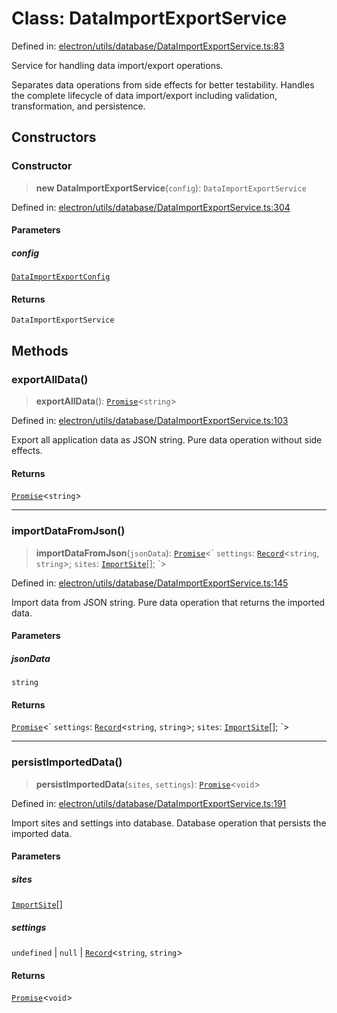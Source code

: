 # Class: DataImportExportService

Defined in: [electron/utils/database/DataImportExportService.ts:83](https://github.com/Nick2bad4u/Uptime-Watcher/blob/main/electron/utils/database/DataImportExportService.ts#L83)

Service for handling data import/export operations.

Separates data operations from side effects for better testability. Handles
the complete lifecycle of data import/export including validation,
transformation, and persistence.

## Constructors

### Constructor

> **new DataImportExportService**(`config`): `DataImportExportService`

Defined in: [electron/utils/database/DataImportExportService.ts:304](https://github.com/Nick2bad4u/Uptime-Watcher/blob/main/electron/utils/database/DataImportExportService.ts#L304)

#### Parameters

##### config

[`DataImportExportConfig`](../interfaces/DataImportExportConfig.md)

#### Returns

`DataImportExportService`

## Methods

### exportAllData()

> **exportAllData**(): [`Promise`](https://developer.mozilla.org/docs/Web/JavaScript/Reference/Global_Objects/Promise)\<`string`\>

Defined in: [electron/utils/database/DataImportExportService.ts:103](https://github.com/Nick2bad4u/Uptime-Watcher/blob/main/electron/utils/database/DataImportExportService.ts#L103)

Export all application data as JSON string. Pure data operation without
side effects.

#### Returns

[`Promise`](https://developer.mozilla.org/docs/Web/JavaScript/Reference/Global_Objects/Promise)\<`string`\>

***

### importDataFromJson()

> **importDataFromJson**(`jsonData`): [`Promise`](https://developer.mozilla.org/docs/Web/JavaScript/Reference/Global_Objects/Promise)\<\` `settings`: [`Record`](https://www.typescriptlang.org/docs/handbook/utility-types.html#recordkeys-type)\<`string`, `string`\>; `sites`: [`ImportSite`](../interfaces/ImportSite.md)[]; \`\>

Defined in: [electron/utils/database/DataImportExportService.ts:145](https://github.com/Nick2bad4u/Uptime-Watcher/blob/main/electron/utils/database/DataImportExportService.ts#L145)

Import data from JSON string. Pure data operation that returns the
imported data.

#### Parameters

##### jsonData

`string`

#### Returns

[`Promise`](https://developer.mozilla.org/docs/Web/JavaScript/Reference/Global_Objects/Promise)\<\` `settings`: [`Record`](https://www.typescriptlang.org/docs/handbook/utility-types.html#recordkeys-type)\<`string`, `string`\>; `sites`: [`ImportSite`](../interfaces/ImportSite.md)[]; \`\>

***

### persistImportedData()

> **persistImportedData**(`sites`, `settings`): [`Promise`](https://developer.mozilla.org/docs/Web/JavaScript/Reference/Global_Objects/Promise)\<`void`\>

Defined in: [electron/utils/database/DataImportExportService.ts:191](https://github.com/Nick2bad4u/Uptime-Watcher/blob/main/electron/utils/database/DataImportExportService.ts#L191)

Import sites and settings into database. Database operation that persists
the imported data.

#### Parameters

##### sites

[`ImportSite`](../interfaces/ImportSite.md)[]

##### settings

`undefined` | `null` | [`Record`](https://www.typescriptlang.org/docs/handbook/utility-types.html#recordkeys-type)\<`string`, `string`\>

#### Returns

[`Promise`](https://developer.mozilla.org/docs/Web/JavaScript/Reference/Global_Objects/Promise)\<`void`\>
